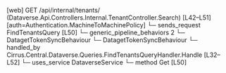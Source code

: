 [web] GET /api/internal/tenants/  (Dataverse.Api.Controllers.Internal.TenantController.Search)  [L42–L51] [auth=Authentication.MachineToMachinePolicy]
  └─ sends_request FindTenantsQuery [L50]
    └─ generic_pipeline_behaviors 2
      └─ DatagetTokenSyncBehaviour
      └─ DatagetTokenSyncBehaviour
    └─ handled_by Cirrus.Central.Dataverse.Queries.FindTenantsQueryHandler.Handle [L32–L52]
      └─ uses_service DataverseService
        └─ method Get [L50]

